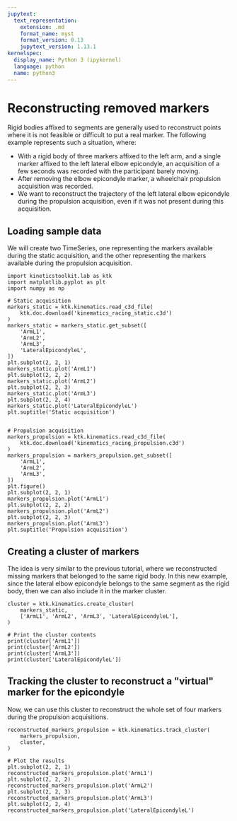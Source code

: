 ```yaml
---
jupytext:
  text_representation:
    extension: .md
    format_name: myst
    format_version: 0.13
    jupytext_version: 1.13.1
kernelspec:
  display_name: Python 3 (ipykernel)
  language: python
  name: python3
---
```


# Reconstructing removed markers

Rigid bodies affixed to segments are generally used to reconstruct points where it is not feasible or difficult to put a real marker. The following example represents such a situation, where:
- With a rigid body of three markers affixed to the left arm, and a single marker affixed to the left lateral elbow epicondyle, an acquisition of a few seconds was recorded with the participant barely moving.
- After removing the elbow epicondyle marker, a wheelchair propulsion acquisition was recorded.
- We want to reconstruct the trajectory of the left lateral elbow epicondyle during the propulsion acquisition, even if it was not present during this acquisition.

## Loading sample data

We will create two TimeSeries, one representing the markers available during the static acquisition, and the other representing the markers available during the propulsion acquisition.

```{code-cell} ipython3
import kineticstoolkit.lab as ktk
import matplotlib.pyplot as plt
import numpy as np

# Static acquisition
markers_static = ktk.kinematics.read_c3d_file(
    ktk.doc.download('kinematics_racing_static.c3d')
)
markers_static = markers_static.get_subset([
    'ArmL1',
    'ArmL2',
    'ArmL3',
    'LateralEpicondyleL',
])
plt.subplot(2, 2, 1)
markers_static.plot('ArmL1')
plt.subplot(2, 2, 2)
markers_static.plot('ArmL2')
plt.subplot(2, 2, 3)
markers_static.plot('ArmL3')
plt.subplot(2, 2, 4)
markers_static.plot('LateralEpicondyleL')
plt.suptitle('Static acquisition')


# Propulsion acquisition
markers_propulsion = ktk.kinematics.read_c3d_file(
    ktk.doc.download('kinematics_racing_propulsion.c3d')
)
markers_propulsion = markers_propulsion.get_subset([
    'ArmL1',
    'ArmL2',
    'ArmL3',
])
plt.figure()
plt.subplot(2, 2, 1)
markers_propulsion.plot('ArmL1')
plt.subplot(2, 2, 2)
markers_propulsion.plot('ArmL2')
plt.subplot(2, 2, 3)
markers_propulsion.plot('ArmL3')
plt.suptitle('Propulsion acquisition')
```

## Creating a cluster of markers

The idea is very similar to the previous tutorial, where we reconstructed missing markers that belonged to the same rigid body. In this new example, since the lateral elbow epicondyle belongs to the same segment as the rigid body, then we can also include it in the marker cluster.

```{code-cell} ipython3
cluster = ktk.kinematics.create_cluster(
    markers_static,
    ['ArmL1', 'ArmL2', 'ArmL3', 'LateralEpicondyleL'],
)

# Print the cluster contents
print(cluster['ArmL1'])
print(cluster['ArmL2'])
print(cluster['ArmL3'])
print(cluster['LateralEpicondyleL'])
```

## Tracking the cluster to reconstruct a "virtual" marker for the epicondyle

Now, we can use this cluster to reconstruct the whole set of four markers during the propulsion acquisitions.

```{code-cell} ipython3
reconstructed_markers_propulsion = ktk.kinematics.track_cluster(
    markers_propulsion,
    cluster,
)

# Plot the results
plt.subplot(2, 2, 1)
reconstructed_markers_propulsion.plot('ArmL1')
plt.subplot(2, 2, 2)
reconstructed_markers_propulsion.plot('ArmL2')
plt.subplot(2, 2, 3)
reconstructed_markers_propulsion.plot('ArmL3')
plt.subplot(2, 2, 4)
reconstructed_markers_propulsion.plot('LateralEpicondyleL')
```
